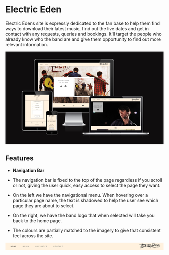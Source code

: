 # Electric Eden
Electric Edens site is expressly dedicated to the fan base to help them find ways to download their latest music, find out the live dates and get in contact with any requests, queries and bookings. It'll target the people who already know who the band are and give them opportunity to find out more relevant information. 


![responsive mockup](https://github.com/pjrclarke/electricedenPP1/blob/main/assets/images/electric_eden_readme1.jpg)

## Features


-  __Navigation Bar__
 
 
- The navigation bar is fixed to the top of the page regardless if you scroll or not, giving the user quick, easy access to select the page they want. 
- On the left we have the navigational menu. When hovering over a particular page name, the text is shadowed to help the user see which page they are about to select. 
- On the right, we have the band logo that when selected will take you back to the home page. 
- The colours are partially matched to the imagery to give that consistent feel across the site. 

![navigation bar](Readme_Img/electric_eden_readme_nav.jpg)


